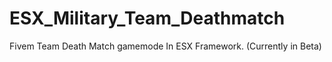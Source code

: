 # ESX_Military_Team_Deathmatch
Fivem Team Death Match gamemode In ESX Framework. (Currently in Beta)
